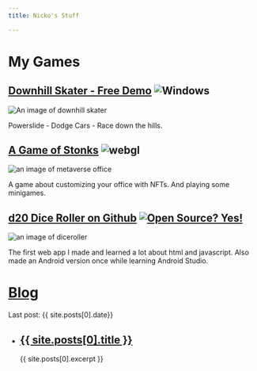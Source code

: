```yaml
---
title: Nicko's Stuff

---
```


# My Games
## [Downhill Skater - Free Demo](https://kudos.itch.io) ![Windows](https://img.shields.io/badge/Windows-blue?logo=windows)
![An image of downhill skater](https://img.itch.zone/aW1nLzEwMzMzOTY0LmpwZw==/315x250%23c/DdOf47.jpg)

Powerslide - Dodge Cars - Race down the hills.

## [A Game of Stonks](https://mverse.cloud) ![webgl](https://img.shields.io/badge/WebGL-blue?logo=webgl)
![an image of metaverse office](https://img.itch.zone/aW1nLzU3NTM2NzEuanBn/315x250%23c/BSLT%2BX.jpg)

A game about customizing your office with NFTs. And playing some minigames.

## [d20 Dice Roller on Github](https://nickogibson.github.io/apps/diceroller.html) [![Open Source? Yes!](https://badgen.net/badge/Open%20Source%20%3F/Yes%21/blue?icon=github)](https://github.com/nickogibson/Dice-Roller)

![an image of diceroller](https://img.itch.zone/aW1nLzI3OTE3NTEucG5n/315x250%23c/i1mMZg.png)

The first web app I made and learned a lot about html and javascript. Also made an Android version once while learning Android Studio.  

# [Blog](https://nickogibson.github.io/blog/)
Last post: {{ site.posts[0].date}} 
<ul>
      <li>
      <h2><a href="{{ site.posts[0].url }}">{{  site.posts[0].title }}</a></h2>  
      {{  site.posts[0].excerpt }}
    </li>
</ul>





